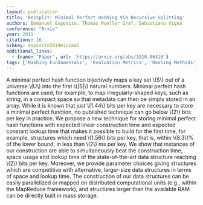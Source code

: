 ```yaml
---
layout: publication
title: 'Recsplit: Minimal Perfect Hashing Via Recursive Splitting'
authors: Emmanuel Esposito, Thomas Mueller Graf, Sebastiano Vigna
conference: "Arxiv"
year: 2019
citations: 16
bibkey: esposito2019minimal
additional_links:
  - {name: "Paper", url: 'https://arxiv.org/abs/1910.06416'}
tags: ['Hashing Fundamentals', 'Evaluation Metrics', 'Hashing Methods', 'Tools and Libraries']
---
```

A minimal perfect hash function bijectively maps a key set \\(S\\) out of a
universe \\(U\\) into the first \\(|S|\\) natural numbers. Minimal perfect hash
functions are used, for example, to map irregularly-shaped keys, such as
string, in a compact space so that metadata can then be simply stored in an
array. While it is known that just \\(1.44\\) bits per key are necessary to store a
minimal perfect function, no published technique can go below \\(2\\) bits per key
in practice. We propose a new technique for storing minimal perfect hash
functions with expected linear construction time and expected constant lookup
time that makes it possible to build for the first time, for example,
structures which need \\(1.56\\) bits per key, that is, within \\(8.3\\)% of the lower
bound, in less than \\(2\\) ms per key. We show that instances of our construction
are able to simultaneously beat the construction time, space usage and lookup
time of the state-of-the-art data structure reaching \\(2\\) bits per key.
Moreover, we provide parameter choices giving structures which are competitive
with alternative, larger-size data structures in terms of space and lookup
time. The construction of our data structures can be easily parallelized or
mapped on distributed computational units (e.g., within the MapReduce
framework), and structures larger than the available RAM can be directly built
in mass storage.
